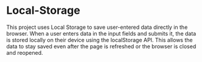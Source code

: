 # Local-Storage
This project uses Local Storage to save user-entered data directly in the browser. When a user enters data in the input fields and submits it, the data is stored locally on their device using the localStorage API. This allows the data to stay saved even after the page is refreshed or the browser is closed and reopened.
